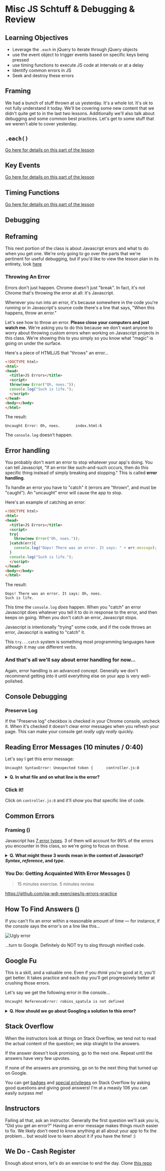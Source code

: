 # Misc JS Schtuff & Debugging & Review

## Learning Objectives

- Leverage the `.each` in jQuery to iterate through jQuery objects
- use the event object to trigger events based on specific keys being pressed
- use timing functions to execute JS code at intervals or at a delay
- Identify common errors in JS
- Seek and destroy these errors

## Framing
We had a bunch of stuff thrown at us yesterday. It's a whole lot. It's ok to not fully understand it today. We'll be covering some new content that we didn't quite get to in the last two lessons. Additionally we'll also talk about debugging and some common best practices. Let's get to some stuff that we weren't able to cover yesterday.

## `.each()`

[Go here for details on this part of the lesson](https://github.com/ga-wdi-lessons/jquery-dom#each)

## Key Events

[Go here for details on this part of the lesson](https://github.com/ga-wdi-lessons/js-events-callbacks#key-events-445---500-15-minutes)

## Timing Functions

[Go here for details on this part of the lesson](https://github.com/ga-wdi-lessons/js-events-callbacks#timing-functions-420---430-10-minutes)

## Debugging

## Reframing

This next portion of the class is about Javascript errors and what to do when you get one. We're only going to go over the parts that we're pertinent for useful debugging, but if you'd like to view the lesson plan in its entirety, look [here](https://github.com/ga-wdi-lessons/js-debugging)

### Throwing An Error

Errors don't just happen. Chrome doesn't just "break". In fact, it's not Chrome that's throwing the error at all: it's Javascript.

Whenever you run into an error, it's because somewhere in the code you're running or in Javascript's source code there's a line that says, "When this happens, throw an error."

Let's see how to throw an error. **Please close your computers and just watch me.** We're asking you to do this because we don't want anyone to worry about throwing custom errors when working on Javascript projects in this class. We're showing this to you simply so you know what "magic" is going on under the surface.

Here's a piece of HTML/JS that "throws" an error...

```html
<!DOCTYPE html>
<html>
<head>
  <title>JS Errors</title>
  <script>
  throw(new Error("Oh, noes."));
  console.log("Such is life.");
  </script>
</head>
<body></body>
</html>
```

The result:

```
Uncaught Error: Oh, noes.       index.html:6
```

The `console.log` doesn't happen.

## Error handling

You probably don't want an error to stop whatever your app's doing. You can tell Javascript, "If an error like such-and-such occurs, then do this specific thing instead of simply breaking and stopping." This is called **error handling**.

To handle an error you have to "catch" it (errors are "thrown", and must be "caught"). An "uncaught" error will cause the app to stop.

Here's an example of catching an error:

```html
<!DOCTYPE html>
<html>
<head>
  <title>JS Errors</title>
  <script>
  try{
    throw(new Error("Oh, noes."));
  }catch(err){
    console.log("Oops! There was an error. It says: " + err.message);
  }
  console.log("Such is life.");
  </script>
</head>
<body></body>
</html>
```

The result:

```
Oops! There was an error. It says: Oh, noes.
Such is life.
```

This time the `console.log` *does* happen. When you "catch" an error Javascript does whatever you tell it to do in response to the error, and then keeps on going. When you don't catch an error, Javascript stops.

Javascript is intentionally "trying" some code, and if the code throws an error, Javascript is waiting to "catch" it.

This `try...catch` system is something most programming languages have although it may use different verbs.

### And that's all we'll say about error handling for now...

Again, error handling is an advanced concept. Generally we don't recommend getting into it until everything else on your app is very well-polished.

## Console Debugging

### Preserve Log

If the "Preserve log" checkbox is checked in your Chrome console, uncheck it. When it's checked it doesn't clear error messages when you refresh your page. This can make your console get *really* ugly *really* quickly.

## Reading Error Messages (10 minutes / 0:40)

Let's say I get this error message:

```
Uncaught SyntaxError: Unexpected token {      controller.js:8
```

<details>

<summary><strong>Q. In what file and on what line is the error?</strong></summary>

> Line 8 of `controller.js`

</details>


### Click it!
Click on `controller.js:8` and it'll show you that specific line of code.


## Common Errors

### Framing ()

Javascript has [7 error types](https://developer.mozilla.org/en-US/docs/Web/JavaScript/Reference/Global_Objects/Error#Error_types). 3 of them will account for 99% of the errors you encounter in this class, so we're going to focus on those.

<details>

<summary><strong>Q. What might these 3 words mean in the context of Javascript? <i>Syntax</i>, <i>reference</i>, and <i>type</i>.</strong></summary>

> Syntax: The way the code is actually written.

> Reference: The process of calling variables and functions.

> Type: The different kinds of data Javascript can handle, like strings and numbers.

</details>


### You Do: Getting Acquainted With Error Messages ()

> 15 minutes exercise. 5 minutes review.

https://github.com/ga-wdi-exercises/js-errors-practice

## How To Find Answers ()

If you can't fix an error within a reasonable amount of time &mdash; for instance, if the console says the error's on a line like this...

![Ugly error](ugly_error.jpg)

...turn to Google. Definitely do NOT try to slog through minified code.

## Google Fu
This is a skill, and a valuable one. Even if you *think* you're good at it, you'll get better. It takes practice and each day you'll get progressively better at crushing those errors.

Let's say we get the following error in the console...

```bash
Uncaught ReferenceError: robins_spatula is not defined
```

<details>
<summary><strong>Q. How should we go about Googling a solution to this error?</strong></summary>
<br/>

* Copy and paste the exact text of your error into Google, and then remove any words that are specific to your script.
* For example, instead of:
```
Uncaught ReferenceError: robins_spatula is not defined
```
...search for:
```
Uncaught ReferenceError: is not defined
```

* If you're looking for a specific phrase, put it in quotes.
* `is not defined` will return any page with the words `is`, `not`, and `defined`.
* `"is not defined"` will return any page with the exact phrase `is not defined`.

* Use `-` to exclude stuff.
* `ReferenceError -jquery` will return any page with `ReferenceError` and **without** `jquery`


* Use `site:sitename.com` to search within a site
* `site:stackoverflow.com ReferenceError` will search for pages with `ReferenceError` inside Stack Overflow only

</details>

## Stack Overflow

When the instructors look at things on Stack Overflow, we tend not to read the actual content of the question; we skip straight to the answers.

If the answer doesn't look promising, go to the next one. Repeat until the answers have very few upvotes.

If none of the answers are promising, go on to the next thing that turned up on Google.

You can get [badges](stackoverflow.com/help/badges) and [special privileges](stackoverflow.com/help/privileges) on Stack Overflow by asking good questions and giving good answers! I'm at a measly 106 you can easily surpass me!

## Instructors

Failing all that, ask an instructor. Generally the first question we'll ask *you* is, "Did you get an error?" Having an error message makes things *much* easier to fix. We likely don't need to know anything at all about your app to fix the problem... but would love to learn about it if you have the time! :)

## We Do - Cash Register

Enough about errors, let's do an exercise to end the day.
Clone [this repo](https://github.com/ga-wdi-exercises/cash-register)
